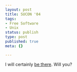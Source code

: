 ```yaml
---
layout: post
title: SUCON '04
tags:
- Free Software
- Unix
status: publish
type: post
published: true
meta: {}

---
```

<p>I will certainly <a href="http://www.suug.ch/sucon/04/">be there</a>. Will you?</p>
